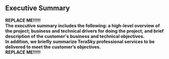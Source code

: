 ## Executive Summary
**REPLACE ME!!!!!**  
**The executive summary includes the following: a high-level overview of the project; business and technical drivers for doing the project; and brief description of the customer's business and technical objectives.**  
**In addition, we briefly summarize TeraSky professional services to be delivered to meet the customer’s objectives.**    
**REPLACE ME!!!!!**  
  